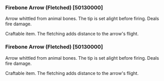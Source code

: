 ### Firebone Arrow (Fletched) [50130000]

Arrow whittled from animal bones. The tip is set alight before firing. Deals fire damage.

Craftable item. The fletching adds distance to the arrow's flight.### Firebone Arrow (Fletched) [50130000]

Arrow whittled from animal bones. The tip is set alight before firing. Deals fire damage.

Craftable item. The fletching adds distance to the arrow's flight.